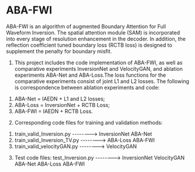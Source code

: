 # ABA-FWI
ABA-FWI is an algorithm of augmented Boundary Attention for Full Waveform Inversion.  The spatial attention module (SAM) is incorporated into every stage of resolution enhancement in the decoder.  In addition, the reflection coefficient tuned boundary loss (RCTB loss) is designed to supplement the penalty for boundary misfit.  

1. This project includes the code implementation of ABA-FWI, as well as comparative experiments InversionNet and VelocityGAN, and ablation experiments ABA-Net and ABA-Loss.The loss functions for the comparative experiments consist of joint L1 and L2 losses. The following is correspondence between ablation experiments and code:
1) ABA-Net = IAEDN + L1 and L2 losses;
2) ABA-Loss = InversionNet + RCTB Loss;
3) ABA-FWI = IAEDN + RCTB Loss.

2. Corresponding code files for training and validation methods:
1) train_valid_Inversion.py  --------> InversionNet   ABA-Net
2) train_valid_Inversion_TV.py -------->  ABA-Loss ABA-FWI
3) train_valid_velocityGAN.py -------->  VelocityGAN

3. Test code files:
test_Inversion.py  --------> InversionNet  VelocityGAN  ABA-Net  ABA-Loss ABA-FWI
